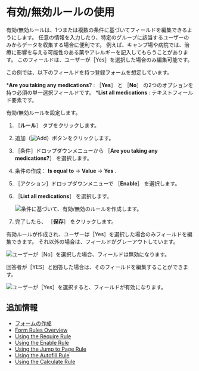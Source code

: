 # 有効/無効ルールの使用

有効/無効ルールは、1つまたは複数の条件に基づいてフィールドを編集できるようにします。 任意の情報を入力したり、特定のグループに該当するユーザーのみからデータを収集する場合に便利です。 例えば、キャンプ場や病院では、治療に影響を与える可能性のある薬やアレルギーを記入してもらうことがあります。 このフィールドは、ユーザーが［Yes］を選択した場合のみ編集可能です。

この例では、以下のフィールドを持つ登録フォームを想定しています。

***Are you taking any medications?** : ［**Yes**］ と ［**No**］ の2つのオプションを持つ必須の単一選択フィールドです。
***List all medications** : テキストフィールド要素です。

有効/無効ルールを設定します。

1. ［**ルール**］ タブをクリックします。
1. 追加（![Add](../../../images/icon-add.png)）ボタンをクリックします。
1. ［条件］ドロップダウンメニューから ［**Are you taking any medications?**］ を選択します。
1. 条件の作成： **Is equal to** &rarr; **Value** &rarr; **Yes** .
1. ［アクション］ドロップダウンメニューで ［**Enable**］ を選択します。
1. ［**List all medications**］ を選択します。

    ![条件に基づいて、有効/無効のルールを作成します。](./using-the-enable-disable-rule/images/01.png)

1. 完了したら、 ［**保存**］ をクリックします。

有効ルールが作成され、ユーザーは［Yes］を選択した場合のみフィールドを編集できます。 それ以外の場合は、フィールドがグレーアウトしています。

![ユーザーが［No］を選択した場合、フィールドは無効になります。](./using-the-enable-disable-rule/images/02.png)

回答者が［YES］と回答した場合は、そのフィールドを編集することができます。

![ユーザーが［Yes］を選択すると、フィールドが有効になります。](./using-the-enable-disable-rule/images/03.png)

<a name="追加情報" />

## 追加情報

* [フォームの作成](../creating-and-managing-forms/creating-forms.md)
* [Form Rules Overview](./form-rules-overview.md)
* [Using the Require Rule](./using-the-require-rule.md)
* [Using the Enable Rule](./using-the-enable-disable-rule.md)
* [Using the Jump to Page Rule](./using-the-jump-to-page-rule.md)
* [Using the Autofill Rule](./using-the-autofill-rule.md)
* [Using the Calculate Rule](./using-the-calculate-rule.md)
